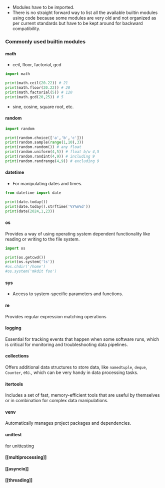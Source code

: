 - Modules have to be imported.
- There is no straight forward way to list all the available builtin modules using code because some modules are very old and not organized as per current standards but have to be kept around for backward compatibility.

###  Commonly used builtin modules
#### math
- ceil, floor, factorial, gcd
```python
import math

print(math.ceil(20.22)) # 21
print(math.floor(20.22)) # 20
print(math.factorial(5)) # 120
print(math.gcd(20,25)) # 5
```
- sine, cosine, square root, etc.
#### random
```python
import random

print(random.choice(['a','b','c']))
print(random.sample(range(1,10),3))
print(random.random()) # any float
print(random.uniform(4,5)) # float b/w 4,5
print(random.randint(4,9)) # including 9
print(random.randrange(4,9)) # excluding 9
```
#### datetime
- For manipulating dates and times. 
```python
from datetime import date

print(date.today())
print(date.today().strftime('%Y%m%d'))
print(date(2024,1,23))
```
#### os
Provides a way of using operating system dependent functionality like reading or writing to the file system. 
```python
import os

print(os.getcwd())
print(os.system('ls'))
#os.chdir('/home')
#os.system('mkdit foo')
```
#### sys
- Access to system-specific parameters and functions. 
#### re
Provides regular expression matching operations 
#### logging
Essential for tracking events that happen when some software runs, which is critical for monitoring and troubleshooting data pipelines. 
#### collections
Offers additional data structures to store data, like `namedtuple`, `deque`, `Counter`, etc., which can be very handy in data processing tasks. 
#### itertools
Includes a set of fast, memory-efficient tools that are useful by themselves or in combination for complex data manipulations. 
#### venv
Automatically manages project packages and dependencies. 
#### unittest
for unittesting
#### [[multiprocessing]] 
#### [[asyncio]]
#### [[threading]]